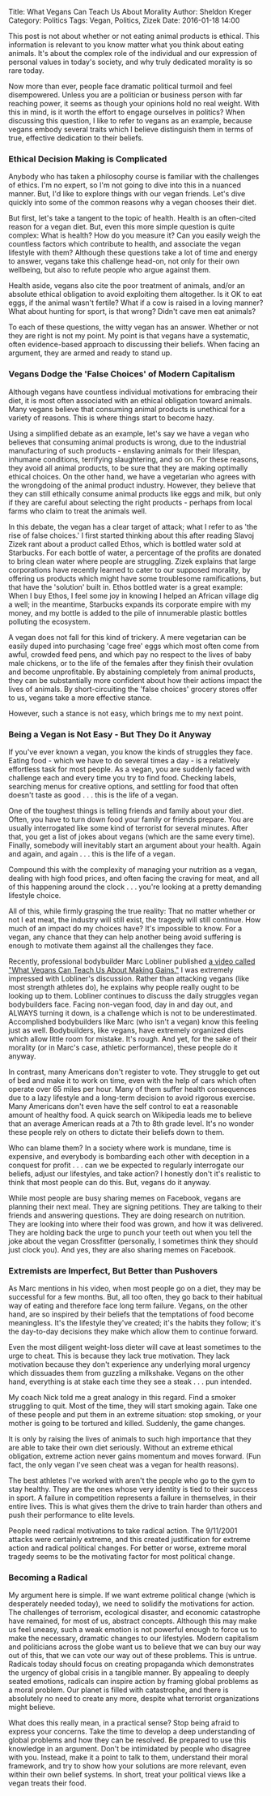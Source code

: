 Title: What Vegans Can Teach Us About Morality
Author: Sheldon Kreger
Category: Politics
Tags: Vegan, Politics, Zizek
Date: 2016-01-18 14:00

This post is not about whether or not eating animal products is ethical. This information is relevant to you know matter what you think about eating animals. It's about the complex role of the individual and our expression of personal values in today's society, and why truly dedicated morality is so rare today.

Now more than ever, people face dramatic political turmoil and feel disempowered. Unless you are a politician or business person with far reaching power, it seems as though your opinions hold no real weight. With this in mind, is it worth the effort to engage ourselves in politics? When discussing this question, I like to refer to vegans as an example, because vegans embody several traits which I believe distinguish them in terms of true, effective dedication to their beliefs.

### Ethical Decision Making is Complicated
Anybody who has taken a philosophy course is familiar with the challenges of ethics. I'm no expert, so I'm not going to dive into this in a nuanced manner. But, I'd like to explore things with our vegan friends. Let's dive quickly into some of the common reasons why a vegan chooses their diet.

But first, let's take a tangent to the topic of health. Health is an often-cited reason for a vegan diet. But, even this more simple question is quite complex: What is health? How do you measure it? Can you easily weigh the countless factors which contribute to health, and associate the vegan lifestyle with them? Although these questions take a lot of time and energy to answer, vegans take this challenge head-on, not only for their own wellbeing, but also to refute people who argue against them.

Health aside, vegans also cite the poor treatment of animals, and/or an absolute ethical obligation to avoid exploiting them altogether. Is it OK to eat eggs, if the animal wasn't fertile? What if a cow is raised in a loving manner? What about hunting for sport, is that wrong? Didn't cave men eat animals?

To each of these questions, the witty vegan has an answer. Whether or not they are right is not my point. My point is that vegans have a systematic, often evidence-based approach to discussing their beliefs. When facing an argument, they are armed and ready to stand up.

### Vegans Dodge the 'False Choices' of Modern Capitalism
Although vegans have countless individual motivations for embracing their diet, it is most often associated with an ethical obligation toward animals. Many vegans believe that consuming animal products is unethical for a variety of reasons. This is where things start to become hazy.

Using a simplified debate as an example, let's say we have a vegan who believes that consuming animal products is wrong, due to the industrial manufacturing of such products - enslaving animals for their lifespan, inhumane conditions, terrifying slaughtering, and so on. For these reasons, they avoid all animal products, to be sure that they are making optimally ethical choices. On the other hand, we have a vegetarian who agrees with the wrongdoing of the animal product industry. However, they believe that they can still ethically consume animal products like eggs and milk, but only if they are careful about selecting the right products - perhaps from local farms who claim to treat the animals well.

In this debate, the vegan has a clear target of attack; what I refer to as 'the rise of false choices.' I first started thinking about this after reading Slavoj Zizek rant about a product called Ethos, which is bottled water sold at Starbucks. For each bottle of water, a percentage of the profits are donated to bring clean water where people are struggling. Zizek explains that large corporations have recently learned to cater to our supposed morality, by offering us products which might have some troublesome ramifications, but that have the 'solution' built in. Ethos bottled water is a great example: When I buy Ethos, I feel some joy in knowing I helped an African village dig a well; in the meantime, Starbucks expands its corporate empire with my money, and my bottle is added to the pile of innumerable plastic bottles polluting the ecosystem.

A vegan does not fall for this kind of trickery. A mere vegetarian can be easily duped into purchasing 'cage free' eggs which most often come from awful, crowded feed pens, and which pay no respect to the lives of baby male chickens, or to the life of the females after they finish their ovulation and become unprofitable. By abstaining completely from animal products, they can be substantially more confident about how their actions impact the lives of animals. By short-circuiting the 'false choices' grocery stores offer to us, vegans take a more effective stance.

However, such a stance is not easy, which brings me to my next point.

### Being a Vegan is Not Easy - But They Do it Anyway
If you've ever known a vegan, you know the kinds of struggles they face. Eating food - which we have to do several times a day - is a relatively effortless task for most people. As a vegan, you are suddenly faced with challenge each and every time you try to find food. Checking labels, searching menus for creative options, and settling for food that often doesn't taste as good . . . this is the life of a vegan.

One of the toughest things is telling friends and family about your diet. Often, you have to turn down food your family or friends prepare. You are usually interrogated like some kind of terrorist for several minutes. After that, you get a list of jokes about vegans (which are the same every time). Finally, somebody will inevitably start an argument about your health. Again and again, and again . . . this is the life of a vegan.

Compound this with the complexity of managing your nutrition as a vegan, dealing with high food prices, and often facing the craving for meat, and all of this happening around the clock . . . you're looking at a pretty demanding lifestyle choice.

All of this, while firmly grasping the true reality: That no matter whether or not I eat meat, the industry will still exist, the tragedy will still continue. How much of an impact do my choices have? It's impossible to know. For a vegan, any chance that they can help another being avoid suffering is enough to motivate them against all the challenges they face.

Recently, professional bodybuilder Marc Lobliner published [a video called "What Vegans Can Teach Us About Making Gains."](https://www.youtube.com/watch?v=jd7OfgtS1cU&ab_channel=TheTigerFitness) I was extremely impressed with Lobliner's discussion. Rather than attacking vegans (like most strength athletes do), he explains why people really ought to be looking up to them. Lobliner continues to discuss the daily struggles vegan bodybuilders face. Facing non-vegan food, day in and day out, and ALWAYS turning it down, is a challenge which is not to be underestimated. Accomplished bodybuilders like Marc (who isn't a vegan) know this feeling just as well. Bodybuilders, like vegans, have extremely organized diets which allow little room for mistake. It's rough. And yet, for the sake of their morality (or in Marc's case, athletic performance), these people do it anyway.

In contrast, many Americans don't register to vote. They struggle to get out of bed and make it to work on time, even with the help of cars which often operate over 65 miles per hour. Many of them suffer health consequences due to a lazy lifestyle and a long-term decision to avoid rigorous exercise. Many Americans don't even have the self control to eat a reasonable amount of healthy food. A quick search on Wikipedia leads me to believe that an average American reads at a 7th to 8th grade level. It's no wonder these people rely on others to dictate their beliefs down to them.

Who can blame them? In a society where work is mundane, time is expensive, and everybody is bombarding each other with deception in a conquest for profit . . . can we be expected to regularly interrogate our beliefs, adjust our lifestyles, and take action? I honestly don't it's realistic to think that most people can do this. But, vegans do it anyway.

While most people are busy sharing memes on Facebook, vegans are planning their next meal. They are signing petitions. They are talking to their friends and answering questions. They are doing research on nutrition. They are looking into where their food was grown, and how it was delivered. They are holding back the urge to punch your teeth out when you tell the joke about the vegan Crossfitter (personally, I sometimes think they should just clock you). And yes, they are also sharing memes on Facebook.

### Extremists are Imperfect, But Better than Pushovers
As Marc mentions in his video, when most people go on a diet, they may be successful for a few months. But, all too often, they go back to their habitual way of eating and therefore face long term failure. Vegans, on the other hand, are so inspired by their beliefs that the temptations of food become meaningless. It's the lifestyle they've created; it's the habits they follow; it's the day-to-day decisions they make which allow them to continue forward.

Even the most diligent weight-loss dieter will cave at least sometimes to the urge to cheat. This is because they lack true motivation. They lack motivation because they don't experience any underlying moral urgency which dissuades them from guzzling a milkshake. Vegans on the other hand, everything is at stake each time they see a steak . . . pun intended.

My coach Nick told me a great analogy in this regard. Find a smoker struggling to quit. Most of the time, they will start smoking again. Take one of these people and put them in an extreme situation: stop smoking, or your mother is going to be tortured and killed. Suddenly, the game changes.

It is only by raising the lives of animals to such high importance that they are able to take their own diet seriously. Without an extreme ethical obligation, extreme action never gains momentum and moves forward. (Fun fact, the only vegan I've seen cheat was a vegan for health reasons).

The best athletes I've worked with aren't the people who go to the gym to stay healthy. They are the ones whose very identity is tied to their success in sport. A failure in competition represents a failure in themselves, in their entire lives. This is what gives them the drive to train harder than others and push their performance to elite levels.

People need radical motivations to take radical action. The 9/11/2001 attacks were certainly extreme, and this created justification for extreme action and radical political changes. For better or worse, extreme moral tragedy seems to be the motivating factor for most political change.

### Becoming a Radical
My argument here is simple. If we want extreme political change (which is desperately needed today), we need to solidify the motivations for action. The challenges of terrorism, ecological disaster, and economic catastrophe have remained, for most of us, abstract concepts. Although this may make us feel uneasy, such a weak emotion is not powerful enough to force us to make the necessary, dramatic changes to our lifestyles. Modern capitalism and politicians across the globe want us to believe that we can buy our way out of this, that we can vote our way out of these problems. This is untrue. Radicals today should focus on creating propaganda which demonstrates the urgency of global crisis in a tangible manner. By appealing to deeply seated emotions, radicals can inspire action by framing global problems as a moral problem. Our planet is filled with catastrophe, and there is absolutely no need to create any more, despite what terrorist organizations might believe.

What does this really mean, in a practical sense? Stop being afraid to express your concerns. Take the time to develop a deep understanding of global problems and how they can be resolved. Be prepared to use this knowledge in an argument. Don't be intimidated by people who disagree with you. Instead, make it a point to talk to them, understand their moral framework, and try to show how your solutions are more relevant, even within their own belief systems. In short, treat your political views like a vegan treats their food.
